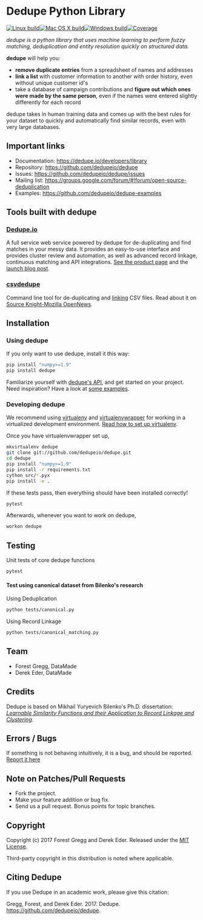 # Dedupe Python Library
[![Linux build](https://img.shields.io/travis/dedupeio/dedupe.svg?style=flat-square&label=Linux%20build)](https://travis-ci.org/dedupeio/dedupe)[![Mac OS X build](https://img.shields.io/travis/dedupeio/dedupe.svg?style=flat-square&label=Mac%20OS%20X%20build)](https://travis-ci.org/dedupeio/dedupe)[![Windows build](https://img.shields.io/appveyor/ci/fgregg/dedupe-n4qju/master.svg?style=flat-square&label=Windows%20build)](https://ci.appveyor.com/project/fgregg/dedupe-n4qju)[![Coverage](https://img.shields.io/coveralls/dedupeio/dedupe.svg?style=flat-square)](https://coveralls.io/r/dedupeio/dedupe?branch=master)

_dedupe is a python library that uses machine learning to perform fuzzy matching, deduplication and entity resolution quickly on structured data._

__dedupe__ will help you: 

* __remove duplicate entries__ from a spreadsheet of names and addresses
* __link a list__ with customer information to another with order history, even without unique customer id's
* take a database of campaign contributions and __figure out which ones were made by the same person__, even if the names were entered slightly differently for each record

dedupe takes in human training data and comes up with the best rules for your dataset to quickly and automatically find similar records, even with very large databases.

## Important links
* Documentation: https://dedupe.io/developers/library
* Repository: https://github.com/dedupeio/dedupe
* Issues: https://github.com/dedupeio/dedupe/issues
* Mailing list: https://groups.google.com/forum/#!forum/open-source-deduplication
* Examples: https://github.com/dedupeio/dedupe-examples

## Tools built with dedupe

### [Dedupe.io](https://dedupe.io/)
A full service web service powered by dedupe for de-duplicating and find matches in your messy data. It provides an easy-to-use interface and provides cluster review and automation, as well as advanced record linkage, continuous matching and API integrations. [See the product page](https://dedupe.io/) and the [launch blog post](https://datamade.us/blog/introducing-dedupeio).

### [csvdedupe](https://github.com/dedupeio/csvdedupe)
Command line tool for de-duplicating and [linking](https://github.com/dedupeio/csvdedupe#csvlink-usage) CSV files. Read about it on [Source Knight-Mozilla OpenNews](https://source.opennews.org/en-US/articles/introducing-cvsdedupe/).

## Installation

### Using dedupe

If you only want to use dedupe, install it this way:

```bash
pip install "numpy>=1.9"
pip install dedupe
```

Familiarize yourself with [dedupe's API](https://dedupe.io/developers/library/en/latest/API-documentation.html), and get started on your project. Need inspiration? Have a look at [some examples](https://github.com/dedupeio/dedupe-examples).

### Developing dedupe

We recommend using [virtualenv](http://virtualenv.readthedocs.org/en/latest/virtualenv.html) and [virtualenvwrapper](http://virtualenvwrapper.readthedocs.org/en/latest/install.html) for working in a virtualized development environment. [Read how to set up virtualenv](http://docs.python-guide.org/en/latest/dev/virtualenvs/).

Once you have virtualenvwrapper set up,

```bash
mkvirtualenv dedupe
git clone git://github.com/dedupeio/dedupe.git
cd dedupe
pip install "numpy>=1.9"
pip install -r requirements.txt
cython src/*.pyx
pip install -e .
```

If these tests pass, then everything should have been installed correctly!

```bash
pytest
```

Afterwards, whenever you want to work on dedupe,

```bash
workon dedupe
```

## Testing
Unit tests of core dedupe functions
```bash
pytest
```

#### Test using canonical dataset from Bilenko's research
  
Using Deduplication
```bash
python tests/canonical.py
```

Using Record Linkage
```bash
python tests/canonical_matching.py
```


## Team

* Forest Gregg, DataMade
* Derek Eder, DataMade

## Credits

Dedupe is based on Mikhail Yuryevich Bilenko's Ph.D. dissertation: [*Learnable Similarity Functions and their Application to Record Linkage and Clustering*](http://www.cs.utexas.edu/~ml/papers/marlin-dissertation-06.pdf).

## Errors / Bugs

If something is not behaving intuitively, it is a bug, and should be reported.
[Report it here](https://github.com/dedupeio/dedupe/issues)


## Note on Patches/Pull Requests
 
* Fork the project.
* Make your feature addition or bug fix.
* Send us a pull request. Bonus points for topic branches.

## Copyright

Copyright (c) 2017 Forest Gregg and Derek Eder. Released under the [MIT License](https://github.com/dedupeio/dedupe/blob/master/LICENSE).

Third-party copyright in this distribution is noted where applicable.

## Citing Dedupe
If you use Dedupe in an academic work, please give this citation:

Gregg, Forest, and Derek Eder. 2017. Dedupe. https://github.com/dedupeio/dedupe.

